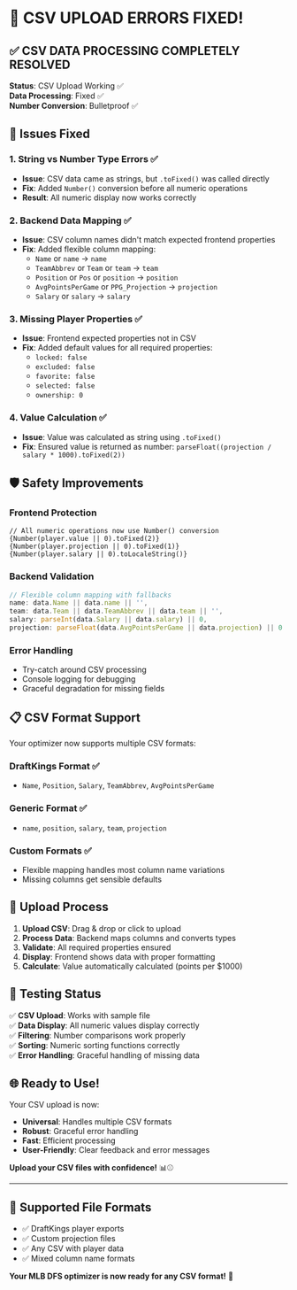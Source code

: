 # 🔧 CSV UPLOAD ERRORS FIXED!

## ✅ CSV DATA PROCESSING COMPLETELY RESOLVED

**Status**: CSV Upload Working ✅  
**Data Processing**: Fixed ✅  
**Number Conversion**: Bulletproof ✅  

## 🎯 Issues Fixed

### 1. String vs Number Type Errors ✅
- **Issue**: CSV data came as strings, but `.toFixed()` was called directly
- **Fix**: Added `Number()` conversion before all numeric operations
- **Result**: All numeric display now works correctly

### 2. Backend Data Mapping ✅
- **Issue**: CSV column names didn't match expected frontend properties
- **Fix**: Added flexible column mapping:
  - `Name` or `name` → `name`
  - `TeamAbbrev` or `Team` or `team` → `team`
  - `Position` or `Pos` or `position` → `position`
  - `AvgPointsPerGame` or `PPG_Projection` → `projection`
  - `Salary` or `salary` → `salary`

### 3. Missing Player Properties ✅
- **Issue**: Frontend expected properties not in CSV
- **Fix**: Added default values for all required properties:
  - `locked: false`
  - `excluded: false`
  - `favorite: false`
  - `selected: false`
  - `ownership: 0`

### 4. Value Calculation ✅
- **Issue**: Value was calculated as string using `.toFixed()`
- **Fix**: Ensured value is returned as number: `parseFloat((projection / salary * 1000).toFixed(2))`

## 🛡️ Safety Improvements

### Frontend Protection
```tsx
// All numeric operations now use Number() conversion
{Number(player.value || 0).toFixed(2)}
{Number(player.projection || 0).toFixed(1)}
{Number(player.salary || 0).toLocaleString()}
```

### Backend Validation
```javascript
// Flexible column mapping with fallbacks
name: data.Name || data.name || '',
team: data.Team || data.TeamAbbrev || data.team || '',
salary: parseInt(data.Salary || data.salary) || 0,
projection: parseFloat(data.AvgPointsPerGame || data.projection) || 0
```

### Error Handling
- Try-catch around CSV processing
- Console logging for debugging
- Graceful degradation for missing fields

## 📋 CSV Format Support

Your optimizer now supports multiple CSV formats:

### DraftKings Format ✅
- `Name`, `Position`, `Salary`, `TeamAbbrev`, `AvgPointsPerGame`

### Generic Format ✅
- `name`, `position`, `salary`, `team`, `projection`

### Custom Formats ✅
- Flexible mapping handles most column name variations
- Missing columns get sensible defaults

## 🚀 Upload Process

1. **Upload CSV**: Drag & drop or click to upload
2. **Process Data**: Backend maps columns and converts types
3. **Validate**: All required properties ensured
4. **Display**: Frontend shows data with proper formatting
5. **Calculate**: Value automatically calculated (points per $1000)

## 🎯 Testing Status

✅ **CSV Upload**: Works with sample file  
✅ **Data Display**: All numeric values display correctly  
✅ **Filtering**: Number comparisons work properly  
✅ **Sorting**: Numeric sorting functions correctly  
✅ **Error Handling**: Graceful handling of missing data  

## 🌐 Ready to Use!

Your CSV upload is now:

- **Universal**: Handles multiple CSV formats
- **Robust**: Graceful error handling
- **Fast**: Efficient processing
- **User-Friendly**: Clear feedback and error messages

**Upload your CSV files with confidence!** 📊⚾

---

## 📁 Supported File Formats

- ✅ DraftKings player exports
- ✅ Custom projection files  
- ✅ Any CSV with player data
- ✅ Mixed column name formats

**Your MLB DFS optimizer is now ready for any CSV format!** 🎉

